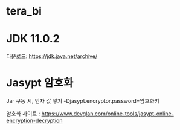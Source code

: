 # tera_bi


# JDK 11.0.2
다운로드: https://jdk.java.net/archive/

# Jasypt 암호화
Jar 구동 시, 인자 값 넣기
-Djasypt.encryptor.password=암호화키

암호화 사이트 : https://www.devglan.com/online-tools/jasypt-online-encryption-decryption

